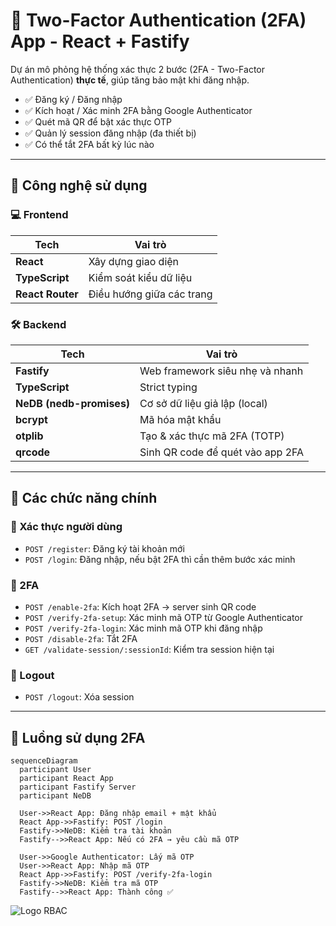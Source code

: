 # 🔐 Two-Factor Authentication (2FA) App - React + Fastify

Dự án mô phỏng hệ thống xác thực 2 bước (2FA - Two-Factor Authentication) **thực tế**, giúp tăng bảo mật khi đăng nhập.

- ✅ Đăng ký / Đăng nhập
- ✅ Kích hoạt / Xác minh 2FA bằng Google Authenticator
- ✅ Quét mã QR để bật xác thực OTP
- ✅ Quản lý session đăng nhập (đa thiết bị)
- ✅ Có thể tắt 2FA bất kỳ lúc nào

---

## 🧱 Công nghệ sử dụng

### 💻 Frontend

| Tech             | Vai trò                   |
| ---------------- | ------------------------- |
| **React**        | Xây dựng giao diện        |
| **TypeScript**   | Kiểm soát kiểu dữ liệu    |
| **React Router** | Điều hướng giữa các trang |

### 🛠 Backend

| Tech                     | Vai trò                          |
| ------------------------ | -------------------------------- |
| **Fastify**              | Web framework siêu nhẹ và nhanh  |
| **TypeScript**           | Strict typing                    |
| **NeDB (nedb-promises)** | Cơ sở dữ liệu giả lập (local)    |
| **bcrypt**               | Mã hóa mật khẩu                  |
| **otplib**               | Tạo & xác thực mã 2FA (TOTP)     |
| **qrcode**               | Sinh QR code để quét vào app 2FA |

---

## 🔐 Các chức năng chính

### 👤 Xác thực người dùng

- `POST /register`: Đăng ký tài khoản mới
- `POST /login`: Đăng nhập, nếu bật 2FA thì cần thêm bước xác minh

### 🔑 2FA

- `POST /enable-2fa`: Kích hoạt 2FA → server sinh QR code
- `POST /verify-2fa-setup`: Xác minh mã OTP từ Google Authenticator
- `POST /verify-2fa-login`: Xác minh mã OTP khi đăng nhập
- `POST /disable-2fa`: Tắt 2FA
- `GET /validate-session/:sessionId`: Kiểm tra session hiện tại

### 🚪 Logout

- `POST /logout`: Xóa session

---

## 📱 Luồng sử dụng 2FA

```mermaid
sequenceDiagram
  participant User
  participant React App
  participant Fastify Server
  participant NeDB

  User->>React App: Đăng nhập email + mật khẩu
  React App->>Fastify: POST /login
  Fastify->>NeDB: Kiểm tra tài khoản
  Fastify-->>React App: Nếu có 2FA → yêu cầu mã OTP

  User->>Google Authenticator: Lấy mã OTP
  User->>React App: Nhập mã OTP
  React App->>Fastify: POST /verify-2fa-login
  Fastify->>NeDB: Kiểm tra mã OTP
  Fastify-->>React App: Thành công ✅
```

![Logo RBAC](https://phongph.netlify.app/_next/image?url=https%3A%2F%2Fcdn.sanity.io%2Fimages%2Fi6rvgdeu%2Fproduction%2Ff6ec1a80e3accdc7c8620b02018bcc92f7639ce9-2048x1222.jpg&w=1920&q=75)
